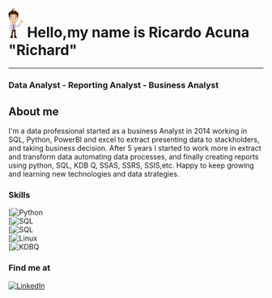 # <img src="avatar.png" alt="drawing" width="30"/> Hello,my name is Ricardo Acuna "Richard"  
--------------------------------------------
### Data Analyst - Reporting Analyst - Business Analyst

## About me  
 I'm a data professional started as a business Analyst in 2014 working  in SQL, Python, PowerBI and excel to extract presenting data to stackholders, and taking business decision. After 5 years I started to work more in extract and  transform data  automating data processes, and finally creating reports using python, SQL, KDB Q, SSAS, SSRS, SSIS,etc. Happy to keep growing and learning new technologies and data strategies.
 
### Skills
[![Python](https://img.shields.io/badge/Python-3776AB?style=for-the-badge&logo=python&logoColor=white)  
[![SQL](https://img.shields.io/badge/SQL-4479A1?style=for-the-badge&logo=sql&logoColor=white&labelColor=red)  
[![SQL](https://img.shields.io/badge/Microsoft_SQL_Server-CC2927?style=for-the-badge&logo=microsoft-sql-server&logoColor=white)  
[![Linux](https://img.shields.io/badge/Linux-FCC624?style=for-the-badge&logo=linux&logoColor=black)  
[![KDBQ](https://img.shields.io/badge/KDB%20-Q%2B-green)
### Find me at
[![LinkedIn](https://img.shields.io/badge/LinkedIn-Ricardo_Acuna-0077B5?style=for-the-badge&logo=linkedin&logoColor=white&labelColor=101010)](https://www.linkedin.com/in/ricardoacunacollado/)
